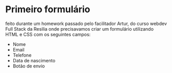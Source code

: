 # Primeiro formulário
feito durante um homework passado pelo facilitador Artur, do curso webdev Full Stack da Resilia onde precisavamos criar um formulário utilizando HTML e CSS com os seguintes campos:

<ul>
  <li>Nome</li>
  <li>Email</li>
  <li>Telefone</li>
  <li>Data de nascimento</li>
  <li>Botão de envio</li>
<ul>
